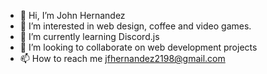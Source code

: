 - 👋 Hi, I’m John Hernandez
- 👀 I’m interested in web design, coffee and video games.
- 🌱 I’m currently learning Discord.js
- 💞️ I’m looking to collaborate on web development projects
- 📫 How to reach me jfhernandez2198@gmail.com

<!---
Johnhernan/Johnhernan is a ✨ special ✨ repository because its `README.md` (this file) appears on your GitHub profile.
You can click the Preview link to take a look at your changes.
--->
